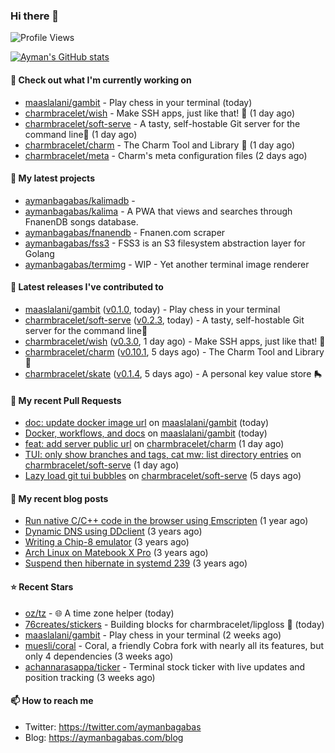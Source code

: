 ### Hi there 👋

![Profile Views](https://komarev.com/ghpvc/?username=aymanbagabas&label=PROFILE+VIEWS)

[![Ayman's GitHub stats](https://github-readme-stats.vercel.app/api?username=aymanbagabas&count_private=true&show_icons=true)](https://github.com/anuraghazra/github-readme-stats)

#### 👷 Check out what I'm currently working on

- [maaslalani/gambit](https://github.com/maaslalani/gambit) - Play chess in your terminal (today)
- [charmbracelet/wish](https://github.com/charmbracelet/wish) - Make SSH apps, just like that! 💫 (1 day ago)
- [charmbracelet/soft-serve](https://github.com/charmbracelet/soft-serve) - A tasty, self-hostable Git server for the command line🍦 (1 day ago)
- [charmbracelet/charm](https://github.com/charmbracelet/charm) - The Charm Tool and Library 🌟 (1 day ago)
- [charmbracelet/meta](https://github.com/charmbracelet/meta) - Charm&#39;s meta configuration files (2 days ago)

#### 🌱 My latest projects

- [aymanbagabas/kalimadb](https://github.com/aymanbagabas/kalimadb) - 
- [aymanbagabas/kalima](https://github.com/aymanbagabas/kalima) - A PWA that views and searches through FnanenDB songs database.
- [aymanbagabas/fnanendb](https://github.com/aymanbagabas/fnanendb) - Fnanen.com scraper
- [aymanbagabas/fss3](https://github.com/aymanbagabas/fss3) - FSS3 is an S3 filesystem abstraction layer for Golang
- [aymanbagabas/termimg](https://github.com/aymanbagabas/termimg) - WIP - Yet another terminal image renderer

#### 🔭 Latest releases I've contributed to

- [maaslalani/gambit](https://github.com/maaslalani/gambit) ([v0.1.0](https://github.com/maaslalani/gambit/releases/tag/v0.1.0), today) - Play chess in your terminal
- [charmbracelet/soft-serve](https://github.com/charmbracelet/soft-serve) ([v0.2.3](https://github.com/charmbracelet/soft-serve/releases/tag/v0.2.3), today) - A tasty, self-hostable Git server for the command line🍦
- [charmbracelet/wish](https://github.com/charmbracelet/wish) ([v0.3.0](https://github.com/charmbracelet/wish/releases/tag/v0.3.0), 1 day ago) - Make SSH apps, just like that! 💫
- [charmbracelet/charm](https://github.com/charmbracelet/charm) ([v0.10.1](https://github.com/charmbracelet/charm/releases/tag/v0.10.1), 5 days ago) - The Charm Tool and Library 🌟
- [charmbracelet/skate](https://github.com/charmbracelet/skate) ([v0.1.4](https://github.com/charmbracelet/skate/releases/tag/v0.1.4), 5 days ago) - A personal key value store 🛼

#### 🔨 My recent Pull Requests

- [doc: update docker image url](https://github.com/maaslalani/gambit/pull/7) on [maaslalani/gambit](https://github.com/maaslalani/gambit) (today)
- [Docker, workflows, and docs](https://github.com/maaslalani/gambit/pull/6) on [maaslalani/gambit](https://github.com/maaslalani/gambit) (today)
- [feat: add server public url](https://github.com/charmbracelet/charm/pull/89) on [charmbracelet/charm](https://github.com/charmbracelet/charm) (1 day ago)
- [TUI: only show branches and tags, cat mw: list directory entries](https://github.com/charmbracelet/soft-serve/pull/92) on [charmbracelet/soft-serve](https://github.com/charmbracelet/soft-serve) (1 day ago)
- [Lazy load git tui bubbles](https://github.com/charmbracelet/soft-serve/pull/91) on [charmbracelet/soft-serve](https://github.com/charmbracelet/soft-serve) (5 days ago)

#### 📜 My recent blog posts

- [Run native C/C&#43;&#43; code in the browser using Emscripten](https://aymanbagabas.com/blog/2020/11/18/run-native-c-c&#43;&#43;-code-in-the-browser-using-emscripten.html) (1 year ago)
- [Dynamic DNS using DDclient](https://aymanbagabas.com/blog/2019/02/16/dynamic-dns-using-ddclient.html) (3 years ago)
- [Writing a Chip-8 emulator](https://aymanbagabas.com/blog/2018/09/17/chip-8-emulator.html) (3 years ago)
- [Arch Linux on Matebook X Pro](https://aymanbagabas.com/blog/2018/07/23/archlinux-on-matebook-x-pro.html) (3 years ago)
- [Suspend then hibernate in systemd 239](https://aymanbagabas.com/blog/2018/07/18/suspend-then-hibernate.html) (3 years ago)

#### ⭐ Recent Stars

- [oz/tz](https://github.com/oz/tz) - 🌐 A time zone helper (today)
- [76creates/stickers](https://github.com/76creates/stickers) - Building blocks for charmbracelet/lipgloss 👾 (today)
- [maaslalani/gambit](https://github.com/maaslalani/gambit) - Play chess in your terminal (2 weeks ago)
- [muesli/coral](https://github.com/muesli/coral) - Coral, a friendly Cobra fork with nearly all its features, but only 4 dependencies (3 weeks ago)
- [achannarasappa/ticker](https://github.com/achannarasappa/ticker) - Terminal stock ticker with live updates and position tracking (3 weeks ago)

#### 📫 How to reach me

- Twitter: https://twitter.com/aymanbagabas
- Blog: https://aymanbagabas.com/blog
